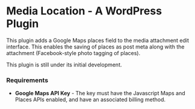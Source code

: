 # Media Location - A WordPress Plugin
This plugin adds a Google Maps places field to the media attachment edit interface. This enables the saving of places as post meta along with the attachment (Facebook-style photo tagging of places).

This plugin is still under its initial development.

### Requirements
* **Google Maps API Key** - The key must have the Javascript Maps and Places APIs enabled, and have an associated billing method.